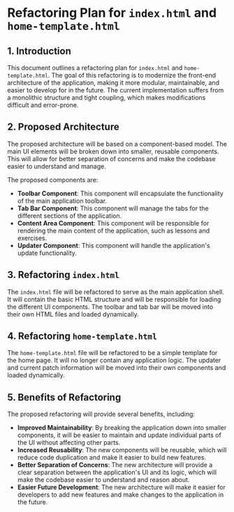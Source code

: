 # Refactoring Plan for `index.html` and `home-template.html`

## 1. Introduction

This document outlines a refactoring plan for `index.html` and `home-template.html`. The goal of this refactoring is to modernize the front-end architecture of the application, making it more modular, maintainable, and easier to develop for in the future. The current implementation suffers from a monolithic structure and tight coupling, which makes modifications difficult and error-prone.

## 2. Proposed Architecture

The proposed architecture will be based on a component-based model. The main UI elements will be broken down into smaller, reusable components. This will allow for better separation of concerns and make the codebase easier to understand and manage.

The proposed components are:
*   **Toolbar Component**: This component will encapsulate the functionality of the main application toolbar.
*   **Tab Bar Component**: This component will manage the tabs for the different sections of the application.
*   **Content Area Component**: This component will be responsible for rendering the main content of the application, such as lessons and exercises.
*   **Updater Component**: This component will handle the application's update functionality.

## 3. Refactoring `index.html`

The `index.html` file will be refactored to serve as the main application shell. It will contain the basic HTML structure and will be responsible for loading the different UI components. The toolbar and tab bar will be moved into their own HTML files and loaded dynamically.

## 4. Refactoring `home-template.html`

The `home-template.html` file will be refactored to be a simple template for the home page. It will no longer contain any application logic. The updater and current patch information will be moved into their own components and loaded dynamically.

## 5. Benefits of Refactoring

The proposed refactoring will provide several benefits, including:
*   **Improved Maintainability**: By breaking the application down into smaller components, it will be easier to maintain and update individual parts of the UI without affecting other parts.
*   **Increased Reusability**: The new components will be reusable, which will reduce code duplication and make it easier to build new features.
*   **Better Separation of Concerns**: The new architecture will provide a clear separation between the application's UI and its logic, which will make the codebase easier to understand and reason about.
*   **Easier Future Development**: The new architecture will make it easier for developers to add new features and make changes to the application in the future.
